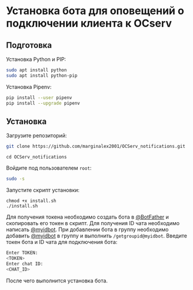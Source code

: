 # Установка бота для оповещений о подключении клиента к OCserv
## Подготовка
Установка Python и  PIP:
```bash
sudo apt install python 
sudo apt install python-pip 
```
Установка Pipenv:
```bash
pip install --user pipenv 
pip install --upgrade pipenv
```
## Установка 
Загрузите репозиторий:
```bash
git clone https://github.com/marginalex2001/OCServ_notifications.git
```
```
cd OCServ_notifications
```
Войдите под пользователем `root`:
```bash
sudo -s
```
Запустите скрипт установки:
```
chmod +x install.sh
./install.sh
```
Для получения токена необходимо создать бота в [@BotFather](https://t.me/BotFather) и скопировать его токен в скрипт.
Для получения ID чата необходимо написать [@myidbot](https://t.me/myidbot).
При добавлении бота в группу необходимо добавить [@myidbot](https://t.me/myidbot) в группу и выполнить `/getgroupid@myidbot`.
Введите токен бота и ID чата для подключения бота:
```bash
Enter TOKEN:
<TOKEN>
Enter chat ID:
<CHAT_ID>
```
После чего выполнится установка бота.